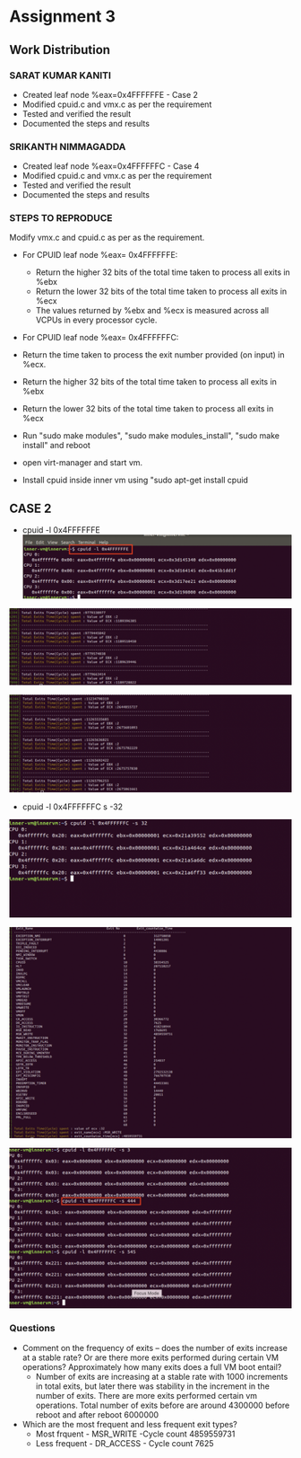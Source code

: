# Assignment 3

## Work Distribution

### SARAT KUMAR KANITI
* Created leaf node %eax=0x4FFFFFFE - Case 2
* Modified cpuid.c and vmx.c as per the requirement
* Tested and verified the result
* Documented the steps and results


### SRIKANTH NIMMAGADDA
* Created leaf node %eax=0x4FFFFFFC - Case 4
* Modified cpuid.c and vmx.c as per the requirement
* Tested and verified the result
* Documented the steps and results

### STEPS TO REPRODUCE
Modify vmx.c and cpuid.c as per as the requirement.
* For CPUID leaf node %eax= 0x4FFFFFFE:
  * Return the higher 32 bits of the total time taken to process all exits in %ebx
  * Return the lower 32 bits of the total time taken to process all exits in %ecx
  * The values returned by %ebx and %ecx is measured across all VCPUs in every processor cycle.

* For CPUID leaf node %eax= 0x4FFFFFFC:
* Return the time taken to process the exit number provided (on input) in %ecx.
* Return the higher 32 bits of the total time taken to process all exits in %ebx
* Return the lower 32 bits of the total time taken to process all exits in %ecx
* Run "sudo make modules", "sudo make modules_install", "sudo make install" and reboot
* open virt-manager and start vm.
* Install cpuid inside inner vm using "sudo apt-get install cpuid

## CASE 2

* cpuid -l 0x4FFFFFFE
![Alt text](https://github.com/sarat458/linux/blob/master/cmpe283/Assignment3/Output/ASSIGNMENT%203%20IMAGE%201.png "Optional title")

![Alt text](https://github.com/sarat458/linux/blob/master/cmpe283/Assignment3/Output/ASSIGNMENT%203%20IMAGE%202.png "Optional title")

![Alt text](https://github.com/sarat458/linux/blob/master/cmpe283/Assignment3/Output/ASSIGNMENT%203%20IMAGE3.png "Optional title")

* cpuid -l 0x4FFFFFFC s -32

![Alt text](https://github.com/sarat458/linux/blob/master/cmpe283/Assignment3/Output/ASSIGNMENT%203%20IMAGE%204.png "Optional title")

![Alt text](https://github.com/sarat458/linux/blob/master/cmpe283/Assignment3/Output/ASSIGNMENT%203%20IMAGE%205.png "Optional title")

![Alt text](https://github.com/sarat458/linux/blob/master/cmpe283/Assignment3/Output/ASSIGNMENT%203%20IMAGE%206.png "Optional title")

### Questions
* Comment on the frequency of exits – does the number of exits increase at a stable rate? Or are there more exits performed during certain VM operations? Approximately how many exits does a full VM boot entail?
  * Number of exits are increasing at a stable rate with 1000 increments in total exits, but later there was stability in the increment in the number of exits. There are more exits performed certain vm operations. Total number of exits before are around 4300000 before reboot and after reboot 6000000
* Which are the most frequent and less frequent exit types?
  * Most frquent - MSR_WRITE -Cycle count 4859559731
  * Less frequent - DR_ACCESS - Cycle count 7625
